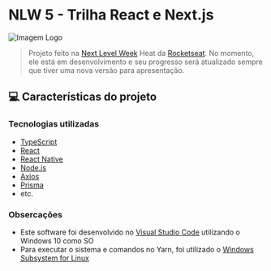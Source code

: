 # NLW 5 - Trilha React e Next.js

<img src="podcastr-next/public/nlw-heat-impulse-logo.png" alt="Imagem Logo">

> Projeto feito na [Next Level Week](nextlevelweek.com) Heat da [Rocketseat](https://www.rocketseat.com.br). No momento, ele está em desenvolvimento e seu progresso será atualizado sempre que tiver uma nova versão para apresentação. 
<!-- > O projeto consiste em uma página para reprodução de um podcast chamado Podcastr.

### Ajustes e melhorias

O projeto ainda está em desenvolvimento e, após a finalização do projeto no curso, as seguintes alterações são planejadas:

- [x] Inserção de ícones nos botões
- [ ] Responsividade
- [ ] Tema escuro
- [ ] Estudar a possibilidade de PWA (Progressive Web App)
- [ ] Estudar a possibilidade de usar o framework [Electron](https://www.electronjs.org) para uma versão desktop -->

## 💻 Características do projeto

### Tecnologias utilizadas
* [TypeScript](https://www.typescriptlang.org)
* [React](https://pt-br.reactjs.org)
* [React Native](https://reactnative.dev)
* [Node.js](https://nodejs.org/en/)
* [Axios](https://axios-http.com)
* [Prisma](https://www.prisma.io)
* etc.

### Obsercações
* Este software foi desenvolvido no [Visual Studio Code](https://code.visualstudio.com) utilizando o Windows 10 como SO
* Para executar o sistema e comandos no Yarn, foi utilizado o [Windows Subsystem for Linux](https://docs.microsoft.com/pt-br/windows/wsl/install)

<!-- ## 🔥 Preview
[![Deploy with Vercel](https://vercel.com/button)](https://nlw5-reactjs-com-nextjs.vercel.app) -->